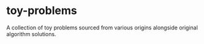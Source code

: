 # toy-problems
A collection of toy problems sourced from various origins alongside original algorithm solutions.
